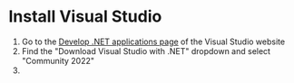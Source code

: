 # Install Visual Studio

1. Go to the [Develop .NET applications page](https://visualstudio.microsoft.com/vs/features/net-development/) of the Visual Studio website
1. Find the "Download Visual Studio with .NET" dropdown and select "Community 2022"
1. 
